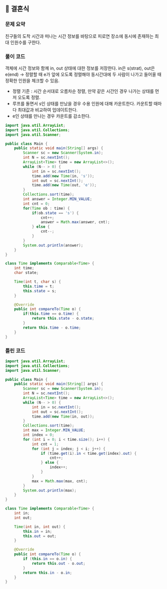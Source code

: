 ## 🌱 결혼식

### 문제 요약

친구들의 도착 시간과 떠나는 시간 정보를 바탕으로 피로연 장소에 동시에 존재하는 최대 인원수를 구한다.

### 풀이 코드

객체에 시간 정보와 함께 in, out 상태에 대한 정보를 저장한다. in은 s(strat), out은 e(end) -> 정렬할 때 e가 앞에 오도록 정렬해야 동시간대에 두 사람이 나가고 들어올 때 정확한 인원을 체크할 수 있음.

- 정렬 기준 : 시간 순서대로 오름차순 정렬, 만약 같은 시간인 경우 나가는 상태를 먼저 오도록 정렬.
- 루프를 돌면서 s인 상태를 만났을 경우 수용 인원에 대해 카운트한다. 카운트할 때마다 최대값과 비교하여 업데이트한다.
- e인 상태를 만나는 경우 카운트를 감소한다.

```java
import java.util.ArrayList;
import java.util.Collections;
import java.util.Scanner;

public class Main {
	public static void main(String[] args) {
		Scanner sc = new Scanner(System.in);
		int N = sc.nextInt();
		ArrayList<Time> time = new ArrayList<>();
		while (N-- > 0) {
			int in = sc.nextInt();
			time.add(new Time(in, 's'));
			int out = sc.nextInt();
			time.add(new Time(out, 'e'));
		}
		Collections.sort(time);
		int answer = Integer.MIN_VALUE;
		int cnt = 0;
		for(Time ob : time) {
			if(ob.state == 's') {
				cnt++;
				answer = Math.max(answer, cnt);
			} else {
				cnt--;
			}
		}
		System.out.println(answer);
	}
}

class Time implements Comparable<Time> {
	int time;
	char state;

	Time(int t, char s) {
		this.time = t;
		this.state = s;
	}

	@Override
	public int compareTo(Time o) {
		if(this.time == o.time) {
			return this.state - o.state;
		}
		return this.time - o.time;
	}
}
```

### 틀린 코드

```java
import java.util.ArrayList;
import java.util.Collections;
import java.util.Scanner;

public class Main {
	public static void main(String[] args) {
		Scanner sc = new Scanner(System.in);
		int N = sc.nextInt();
		ArrayList<Time> time = new ArrayList<>();
		while (N-- > 0) {
			int in = sc.nextInt();
			int out = sc.nextInt();
			time.add(new Time(in, out));
		}
		Collections.sort(time);
		int max = Integer.MIN_VALUE;
		int index = 0;
		for (int i = 0; i < time.size(); i++) {
			int cnt = 1;
			for (int j = index; j < i; j++) {
				if (time.get(i).in < time.get(index).out) {
					cnt++;
				} else {
					index++;
				}
			}
			max = Math.max(max, cnt);
		}
		System.out.println(max);
	}
}

class Time implements Comparable<Time> {
	int in;
	int out;

	Time(int in, int out) {
		this.in = in;
		this.out = out;
	}

	@Override
	public int compareTo(Time o) {
		if (this.in == o.in) {
			return this.out - o.out;
		}
		return this.in - o.in;
	}
}
```
